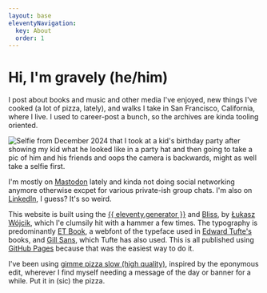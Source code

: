 ```yaml
---
layout: base
eleventyNavigation:
  key: About
  order: 1
---
```

# Hi, I'm gravely (he/him)

I post about books and music and other media I've enjoyed, new things I've cooked (a lot of pizza, lately), and walks I take in San Francisco, California, where I live. I used to career-post a bunch, so the archives are kinda tooling oriented.

<img src="/images/selfie-winter-2024-no-blur.jpeg" alt="Selfie from December 2024 that I took at a kid's birthday party after showing my kid what he looked like in a party hat and then going to take a pic of him and his friends and oops the camera is backwards, might as well take a selfie first." class="myphoto" />

I'm mostly on [Mastodon](https://mastodon.social/@gravely) lately and kinda not doing social networking anymore otherwise excpet for various private-ish group chats. I'm also on [LinkedIn](https://www.linkedin.com/in/gravely/), I guess? It's so weird.

This website is built using the [{{ eleventy.generator }}](https://www.11ty.dev/) and [Bliss](https://github.com/lwojcik/eleventy-template-bliss), by [Łukasz Wójcik](https://lukaszwojcik.net/), which I'e clumsily hit with a hammer a few times. The typography is predominantly [ET Book](https://edwardtufte.github.io/et-book/), a webfont of the typeface used in [Edward Tufte's](https://www.edwardtufte.com/) books, and [Gill Sans](https://en.wikipedia.org/wiki/Gill_Sans), which Tufte has also used. This is all published using [GitHub Pages](https://github.com/g-r-a-v-e-l-y/) because that was the easiest way to do it.

I've been using [gimme pizza slow (high quality)](https://www.youtube.com/watch?v=bpet67TTVag), inspired by the eponymous edit, wherever I find myself needing a message of the day or banner for a while. Put it in (sic) the pizza.